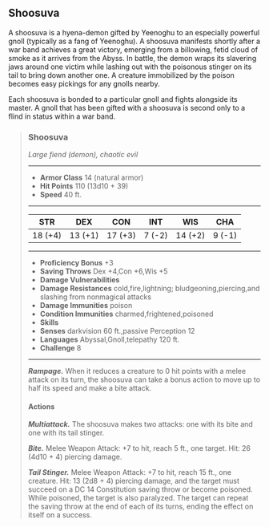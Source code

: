 ## Shoosuva
A shoosuva is a hyena-demon gifted by Yeenoghu to an especially powerful gnoll (typically as a fang of Yeenoghu). A shoosuva manifests shortly after a war band achieves a great victory, emerging from a billowing, fetid cloud of smoke as it arrives from the Abyss. In battle, the demon wraps its slavering jaws around one victim while lashing out with the poisonous stinger on its tail to bring down another one. A creature immobilized by the poison becomes easy pickings for any gnolls nearby.

Each shoosuva is bonded to a particular gnoll and fights alongside its master. A gnoll that has been gifted with a shoosuva is second only to a flind in status within a war band.

>### Shoosuva
>*Large fiend (demon), chaotic evil*
>___
>- **Armor Class** 14 (natural armor)
>- **Hit Points** 110 (13d10 + 39)
>- **Speed** 40 ft.
>___
>|**STR**|**DEX**|**CON**|**INT**|**WIS**|**CHA**|
>|:---:|:---:|:---:|:---:|:---:|:---:|
>|18 (+4)|13 (+1)|17 (+3)|7 (-2)|14 (+2)|9 (-1)|
>
>___
>- **Proficiency Bonus** +3
>- **Saving Throws** Dex +4,Con +6,Wis +5
>- **Damage Vulnerabilities** 
>- **Damage Resistances** cold,fire,lightning; bludgeoning,piercing,and slashing from nonmagical attacks
>- **Damage Immunities** poison
>- **Condition Immunities** charmed,frightened,poisoned
>- **Skills** 
>- **Senses** darkvision 60 ft.,passive Perception 12
>- **Languages** Abyssal,Gnoll,telepathy 120 ft.
>- **Challenge** 8
>___
>***Rampage.*** When it reduces a creature to 0 hit points with a melee attack on its turn, the shoosuva can take a bonus action to move up to half its speed and make a bite attack.
>
>#### Actions
>***Multiattack.*** The shoosuva makes two attacks: one with its bite and one with its tail stinger.
>
>***Bite.*** Melee Weapon Attack: +7 to hit, reach 5 ft., one target. Hit: 26 (4d10 + 4) piercing damage.
>
>***Tail Stinger.*** Melee Weapon Attack: +7 to hit, reach 15 ft., one creature. Hit: 13 (2d8 + 4) piercing damage, and the target must succeed on a DC 14 Constitution saving throw or become poisoned. While poisoned, the target is also paralyzed. The target can repeat the saving throw at the end of each of its turns, ending the effect on itself on a success.
>
